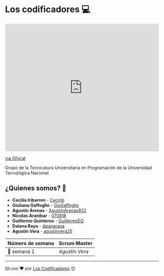 # Los codificadores 💻

<div style='position:relative; padding-bottom:calc(74.19% + 44px)'><iframe src='https://gfycat.com/ifr/FrigidLightheartedBoa' frameborder='0' scrolling='no' width='100%' height='100%' style='position:absolute;top:0;left:0;' allowfullscreen></iframe></div><p> <a href="https://gfycat.com/frigidlightheartedboa">via Gfycat</a></p>

Grupo de la Tecnicatura Universitaria en Programación de la Universidad Tecnológica Nacional.

## ¿Quienes somos? 🙇

* **Cecilia Iribarren** - [Cecirib](https://github.com/Cecirib)
* **Giuliana Gaffoglio** - [GiuGaffoglio](https://github.com/GiuGaffoglio)
* **Agustín Arenas** - [AgustinArenas922](https://github.com/AgustinArenas922)
* **Nicolas Aranibar** - [070818](https://github.com/070818)
* **Guillermo Quinteros** - [GuillermoEQ](https://github.com/GuillermoEQ)
* **Daiana Raya** - [daianaraya](https://github.com/daianaraya)
* **Agustín Vera** - [agustinvera25](https://github.com/agustinvera25)

| **Número de semana** | **Scrum Master** |
| ---- | ---- |
| 📄 semana 1 | *Agustín Vera* |

---
⌨️ con ❤️ por [Los Codificadores](https://github.com/orgs/CodeSystem2022/teams/los-codificadores/members) 😊
